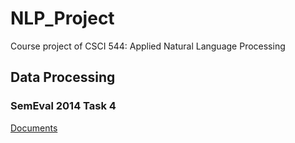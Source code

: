 # NLP_Project
 Course project of CSCI 544: Applied Natural Language Processing

## Data Processing
### SemEval 2014 Task 4
[Documents](http://alt.qcri.org/semeval2014/task4/index.php?id=data-and-tools)
